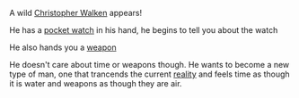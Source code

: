 A wild [Christopher Walken](http://www.hulu.com/watch/536145) appears!

He has a [pocket watch](https://www.youtube.com/watch?v=YFtHjV4c4uw) in his hand, he begins to tell you about the watch

He also hands you a [weapon](https://www.youtube.com/watch?v=wCDIYvFmgW8)

He doesn't care about time or weapons though. He wants to become a new type of man, one that trancends the current [reality](https://www.youtube.com/watch?v=j0MAa37aaQg) and feels time as though it is water and weapons as though they are air. 

